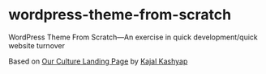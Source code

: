 # wordpress-theme-from-scratch
WordPress Theme From Scratch—An exercise in quick development/quick website turnover

Based on [Our Culture Landing Page](https://dribbble.com/shots/8020473-Our-Culture-Landing-Page) by [Kajal Kashyap](https://dribbble.com/DailyFlair)
